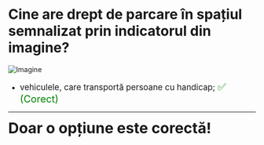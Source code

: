 # Cine are drept de parcare în spațiul semnalizat prin indicatorul din imagine?

![Imagine](https://www.arr-atestate.ro/upload/img/questions/img/cine-are-drept-de-parcare-in-spatiul-semnalizat-prin-indicatorul-din-imagine.jpg)

- <span style="font-size: larger;">vehiculele, care transportă persoane cu handicap; <span style="color: green; font-size: larger;">✅ (Corect)</span></span>

---

<span style="font-size: 30px; font-weight: bold;">**Doar o opțiune este corectă!**</span>
